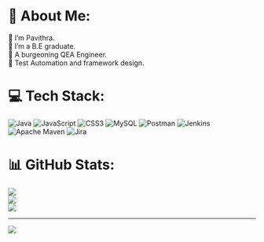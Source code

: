 # 💫 About Me:
🌱 I’m Pavithra.<br>🌱 I’m a B.E graduate.<br>🌱 A burgeoning QEA Engineer.<br>🌱 Test Automation and framework design.


# 💻 Tech Stack:
![Java](https://img.shields.io/badge/java-%23ED8B00.svg?style=for-the-badge&logo=openjdk&logoColor=white) ![JavaScript](https://img.shields.io/badge/javascript-%23323330.svg?style=for-the-badge&logo=javascript&logoColor=%23F7DF1E) ![CSS3](https://img.shields.io/badge/css3-%231572B6.svg?style=for-the-badge&logo=css3&logoColor=white) ![MySQL](https://img.shields.io/badge/mysql-4479A1.svg?style=for-the-badge&logo=mysql&logoColor=white) ![Postman](https://img.shields.io/badge/Postman-FF6C37?style=for-the-badge&logo=postman&logoColor=white) ![Jenkins](https://img.shields.io/badge/jenkins-%232C5263.svg?style=for-the-badge&logo=jenkins&logoColor=white) ![Apache Maven](https://img.shields.io/badge/Apache%20Maven-C71A36?style=for-the-badge&logo=Apache%20Maven&logoColor=white) ![Jira](https://img.shields.io/badge/jira-%230A0FFF.svg?style=for-the-badge&logo=jira&logoColor=white)
# 📊 GitHub Stats:
![](https://github-readme-stats.vercel.app/api?username=PAVITHRA012001&theme=dark&hide_border=false&include_all_commits=false&count_private=false)<br/>
![](https://github-readme-streak-stats.herokuapp.com/?user=PAVITHRA012001&theme=dark&hide_border=false)<br/>
![](https://github-readme-stats.vercel.app/api/top-langs/?username=PAVITHRA012001&theme=dark&hide_border=false&include_all_commits=false&count_private=false&layout=compact)

---
[![](https://visitcount.itsvg.in/api?id=PAVITHRA012001&icon=0&color=0)](https://visitcount.itsvg.in)

<!-- Proudly created with GPRM ( https://gprm.itsvg.in ) -->

